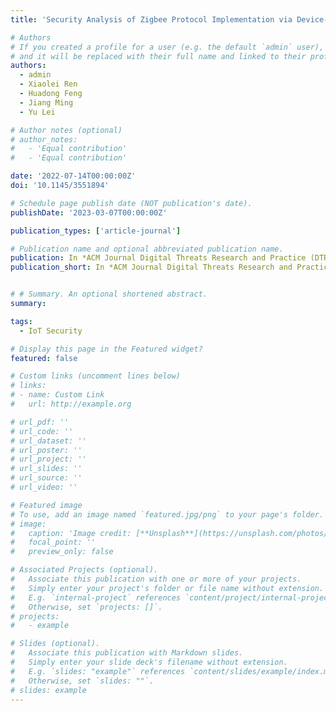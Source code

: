 ```yaml
---
title: 'Security Analysis of Zigbee Protocol Implementation via Device-Agnostic Fuzzing'

# Authors
# If you created a profile for a user (e.g. the default `admin` user), write the username (folder name) here
# and it will be replaced with their full name and linked to their profile.
authors:
  - admin
  - Xiaolei Ren
  - Huadong Feng
  - Jiang Ming
  - Yu Lei

# Author notes (optional)
# author_notes:
#   - 'Equal contribution'
#   - 'Equal contribution'

date: '2022-07-14T00:00:00Z'
doi: '10.1145/3551894'

# Schedule page publish date (NOT publication's date).
publishDate: '2023-03-07T00:00:00Z'

publication_types: ['article-journal']

# Publication name and optional abbreviated publication name.
publication: In *ACM Journal Digital Threats Research and Practice (DTRAP)* 
publication_short: In *ACM Journal Digital Threats Research and Practice (DTRAP)*


# # Summary. An optional shortened abstract.
summary: 

tags:
  - IoT Security

# Display this page in the Featured widget?
featured: false

# Custom links (uncomment lines below)
# links:
# - name: Custom Link
#   url: http://example.org

# url_pdf: ''
# url_code: ''
# url_dataset: ''
# url_poster: ''
# url_project: ''
# url_slides: ''
# url_source: ''
# url_video: ''

# Featured image
# To use, add an image named `featured.jpg/png` to your page's folder.
# image:
#   caption: 'Image credit: [**Unsplash**](https://unsplash.com/photos/pLCdAaMFLTE)'
#   focal_point: ''
#   preview_only: false

# Associated Projects (optional).
#   Associate this publication with one or more of your projects.
#   Simply enter your project's folder or file name without extension.
#   E.g. `internal-project` references `content/project/internal-project/index.md`.
#   Otherwise, set `projects: []`.
# projects:
#   - example

# Slides (optional).
#   Associate this publication with Markdown slides.
#   Simply enter your slide deck's filename without extension.
#   E.g. `slides: "example"` references `content/slides/example/index.md`.
#   Otherwise, set `slides: ""`.
# slides: example
---
```


<!-- {{% callout note %}}
Click the _Cite_ button above to demo the feature to enable visitors to import publication metadata into their reference management software.
{{% /callout %}}

{{% callout note %}}
Create your slides in Markdown - click the _Slides_ button to check out the example.
{{% /callout %}}

Supplementary notes can be added here, including [code, math, and images](https://wowchemy.com/docs/writing-markdown-latex/). -->
